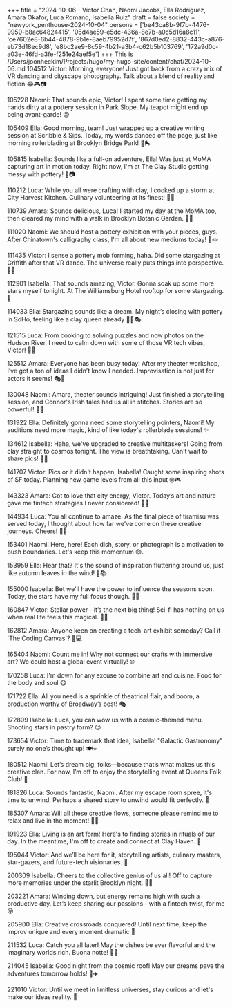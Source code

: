 +++
title = "2024-10-06 - Victor Chan, Naomi Jacobs, Ella Rodriguez, Amara Okafor, Luca Romano, Isabella Ruiz"
draft = false
society = "newyork_penthouse-2024-10-04"
persons = ['be43ca8b-9f7b-4476-9950-b8ac64824415', '05d4ae59-e5dc-436a-8e7b-a0c5d16a8c11', 'ce7602e8-6b44-4878-9b1e-8aeb79952d7f', '867d0ed2-8832-443c-a876-eb73d18ec9d8', 'e8bc2ae9-8c59-4b21-a3b4-c62b5b103769', '172a9d0c-a03e-46fd-a3fe-f251e24aef5e']
+++
This is /Users/joonheekim/Projects/hugo/my-hugo-site/content/chat/2024-10-06.md
104512 Victor: Morning, everyone! Just got back from a crazy mix of VR dancing and cityscape photography. Talk about a blend of reality and fiction 😂🎮📷

105228 Naomi: That sounds epic, Victor! I spent some time getting my hands dirty at a pottery session in Park Slope. My teapot might end up being avant-garde! 😉

105409 Ella: Good morning, team! Just wrapped up a creative writing session at Scribble & Sips. Today, my words danced off the page, just like morning rollerblading at Brooklyn Bridge Park! 💃🛼

105815 Isabella: Sounds like a full-on adventure, Ella! Was just at MoMA capturing art in motion today. Right now, I'm at The Clay Studio getting messy with pottery! 🎨📷

110212 Luca: While you all were crafting with clay, I cooked up a storm at City Harvest Kitchen. Culinary volunteering at its finest! 🍝🍴

110739 Amara: Sounds delicious, Luca! I started my day at the MoMA too, then cleared my mind with a walk in Brooklyn Botanic Garden. 🏡✨

111020 Naomi: We should host a pottery exhibition with your pieces, guys. After Chinatown's calligraphy class, I'm all about new mediums today! 🎨✏️ 

111435 Victor: I sense a pottery mob forming, haha. Did some stargazing at Griffith after that VR dance. The universe really puts things into perspective. 🌌🔭

112901 Isabella: That sounds amazing, Victor. Gonna soak up some more stars myself tonight. At The Williamsburg Hotel rooftop for some stargazing. 🌠

114033 Ella: Stargazing sounds like a dream. My night’s closing with pottery in SoHo, feeling like a clay queen already 👸🏼🎭

121515 Luca: From cooking to solving puzzles and now photos on the Hudson River. I need to calm down with some of those VR tech vibes, Victor! 🧩📸 

125512 Amara: Everyone has been busy today! After my theater workshop, I’ve got a ton of ideas I didn’t know I needed. Improvisation is not just for actors it seems! 🎭🤔

130048 Naomi: Amara, theater sounds intriguing! Just finished a storytelling session, and Connor's Irish tales had us all in stitches. Stories are so powerful! 📖🍀

131922 Ella: Definitely gonna need some storytelling pointers, Naomi! My auditions need more magic, kind of like today's rollerblade sessions! ✨

134612 Isabella: Haha, we've upgraded to creative multitaskers! Going from clay straight to cosmos tonight. The view is breathtaking. Can't wait to share pics! 📸🌌

141707 Victor: Pics or it didn't happen, Isabella! Caught some inspiring shots of SF today. Planning new game levels from all this input 🤓🎮

143323 Amara: Got to love that city energy, Victor. Today’s art and nature gave me fintech strategies I never considered! 🌱💼

144934 Luca: You all continue to amaze. As the final piece of tiramisu was served today, I thought about how far we've come on these creative journeys. Cheers! 🍮🥂

153401 Naomi: Here, here! Each dish, story, or photograph is a motivation to push boundaries. Let's keep this momentum 😊.

153959 Ella: Hear that? It's the sound of inspiration fluttering around us, just like autumn leaves in the wind! 🍂📚

155000 Isabella: Bet we'll have the power to influence the seasons soon. Today, the stars have my full focus though. 🌌🔭

160847 Victor: Stellar power—it’s the next big thing! Sci-fi has nothing on us when real life feels this magical. 🌟🚀

162812 Amara: Anyone keen on creating a tech-art exhibit someday? Call it 'The Coding Canvas'? 🎨💻

165404 Naomi: Count me in! Why not connect our crafts with immersive art? We could host a global event virtually! 🌐

170258 Luca: I'm down for any excuse to combine art and cuisine. Food for the body and soul 😋

171722 Ella: All you need is a sprinkle of theatrical flair, and boom, a production worthy of Broadway’s best! 🎭

172809 Isabella: Luca, you can wow us with a cosmic-themed menu. Shooting stars in pastry form? 😉

173654 Victor: Time to trademark that idea, Isabella! "Galactic Gastronomy" surely no one’s thought up! 🍽️⭐

180512 Naomi: Let’s dream big, folks—because that’s what makes us this creative clan. For now, I’m off to enjoy the storytelling event at Queens Folk Club! 🎉

181826 Luca: Sounds fantastic, Naomi. After my escape room spree, it's time to unwind. Perhaps a shared story to unwind would fit perfectly. 🎤

185307 Amara: Will all these creative flows, someone please remind me to relax and live in the moment! 🌿😊

191923 Ella: Living is an art form! Here's to finding stories in rituals of our day. In the meantime, I'm off to create and connect at Clay Haven. 🌟

195044 Victor: And we’ll be here for it, storytelling artists, culinary masters, star-gazers, and future-tech visionaries. 🖖

200309 Isabella: Cheers to the collective genius of us all! Off to capture more memories under the starlit Brooklyn night. 🌌💞

203221 Amara: Winding down, but energy remains high with such a productive day. Let’s keep sharing our passions—with a fintech twist, for me 😜 

205900 Ella: Creative crossroads conquered! Until next time, keep the improv unique and every moment dramatic 🌟

211532 Luca: Catch you all later! May the dishes be ever flavorful and the imaginary worlds rich. Buona notte! 🚢✨

214045 Isabella: Good night from the cosmic roof! May our dreams pave the adventures tomorrow holds! 🌌✈️

221010 Victor: Until we meet in limitless universes, stay curious and let's make our ideas reality. 👾
